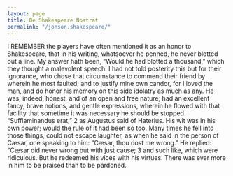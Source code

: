 ```yaml
---
layout: page
title: De Shakespeare Nostrat
permalink: "/jonson.shakespeare/"
---
```

I REMEMBER the players have often mentioned it as an honor to Shakespeare, that in his writing, whatsoever he penned, he never blotted out a line. My answer hath been, “Would he had blotted a thousand,” which they thought a malevolent speech. I had not told posterity this but for their ignorance, who chose that circumstance to commend their friend by wherein he most faulted; and to justify mine own candor, for I loved the man, and do honor his memory on this side idolatry as much as any. He was, indeed, honest, and of an open and free nature; had an excellent fancy, brave notions, and gentle expressions, wherein he flowed with that facility that sometime it was necessary he should be stopped. “Sufflaminandus erat,” 2 as Augustus said of Haterius. His wit was in his own power; would the rule of it had been so too. Many times he fell into those things, could not escape laughter, as when he said in the person of Cæsar, one speaking to him: “Cæsar, thou dost me wrong.” He replied: “Cæsar did never wrong but with just cause; 3 and such like, which were ridiculous. But he redeemed his vices with his virtues. There was ever more in him to be praised than to be pardoned.
